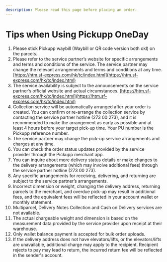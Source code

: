 ```yaml
---
description: Please read this page before placing an order.
---
```


# Tips when Using Pickupp OneDay

1. Please stick Pickupp waybill (Waybill or QR code version both okl) on the parcels.
2. Please refer to the service partner’s website for specific arrangements and terms and conditions of the service. The service partner may change the relevant arrangements and terms and conditions at any time. [https://htm.sf-express.com/hk/tc/index.html](https://htm.sf-express.com/hk/tc/index.html)
3. The service availability is subject to the announcements on the service partner’s official website and actual circumstances. [https://htm.sf-express.com/hk/tc/index.html](https://htm.sf-express.com/hk/tc/index.html)
4. Collection service will be automatically arranged after your order is created. You can confirm or re-arrange the collection service by contacting the service partner hotline (273 00 273), and it is recommended to make the arrangement as early as possible and at least 4 hours before your target pick-up time. Your PU number is the Pickupp reference number.
5. The service partner may change the pick-up service arrangements and charges at any time.
6. You can check the order status updates provided by the service provider through the Pickupp merchant app.
7. You can inquire about more delivery status details or make changes to the delivery arrangements (which may involve additional fees) through the service partner hotline (273 00 273).
8. Any specific arrangements for receiving, delivering, and returning are subject to the service partner’s arrangements.
9. Incorrect dimension or weight, changing the delivery address, returning parcels to the merchant, and overdue pick-up may result in additional fees, and the equivalent fees will be reflected in your account wallet or monthly statement.
10. Multiparcel, Delivery Notes Collection and Cash on Delivery services are not available.
11. The actual chargeable weight and dimension is based on the measurement data provided by the service provider upon receipt at their warehouse.
12. Only wallet balance payment is accepted for bulk order uploads.
13. If the delivery address does not have elevators/lifts, or the elevators/lifts are unavailable, additional charge may apply to the recipient. Recipient rejects to pay may lead to return, the incurred return fee will be reflected in the sender's account.
